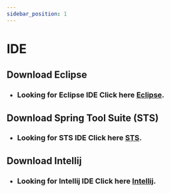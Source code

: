 ```yaml
---
sidebar_position: 1
---
```


# IDE

## Download Eclipse

- ### Looking for Eclipse IDE Click here [Eclipse](https://www.eclipse.org/downloads/).

## Download Spring Tool Suite (STS)

- ### Looking for STS IDE Click here [STS](https://spring.io/tools).

## Download Intellij

- ### Looking for Intellij IDE Click here [Intellij](https://www.jetbrains.com/idea/download/?section=windows).
